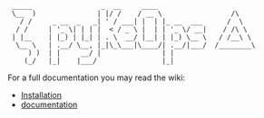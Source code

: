 ```
 _____                 _  __     ____
 \__  )               | |/ /    / __ \                 /\
   / /     _ __  _   _| ' / ___| |  | |_ __  ___      /  \
  / /     | '_ \| | | |  < / _ \ |  | | '_ \/ __|    / /\ \
 | |__    | |_) | |_| | . \  __/ |__| | |_) \__ \   / /__\ \
  \__ \   | .__/ \__, |_|\_\___|\____/| .__/|___/  /________\
     ) )  | |     __/ |               | |
    (_/   |_|    |___/                |_|
```

For a full documentation you may read the wiki:

- [Installation](https://plmlab.math.cnrs.fr/benjamin.charlier/libkeops/wikis/python/Installation)
- [documentation](https://plmlab.math.cnrs.fr/benjamin.charlier/libkeops/wikis/python/Documentation)